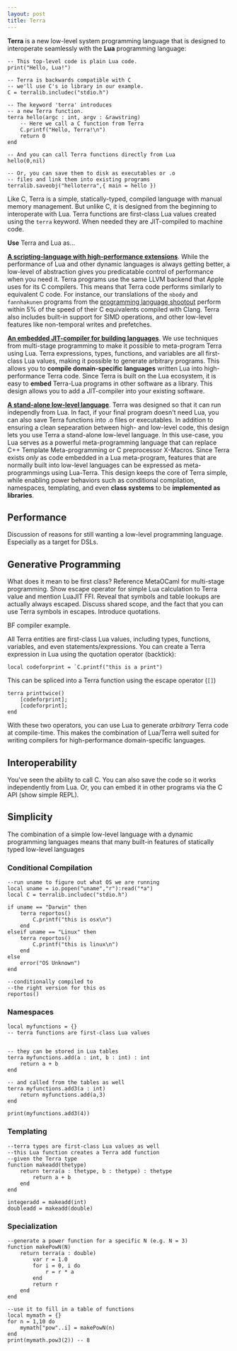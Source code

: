 ```yaml
---
layout: post
title: Terra
---
```

__Terra__ is a new low-level system programming language that is designed to interoperate seamlessly with the __Lua__ programming language:

    -- This top-level code is plain Lua code.
    print("Hello, Lua!")
    
    -- Terra is backwards compatible with C
    -- we'll use C's io library in our example.
    C = terralib.includec("stdio.h")
    
    -- The keyword 'terra' introduces
    -- a new Terra function.
    terra hello(argc : int, argv : &rawstring)
        -- Here we call a C function from Terra
        C.printf("Hello, Terra!\n")
        return 0
    end
    
    -- And you can call Terra functions directly from Lua
    hello(0,nil)

    -- Or, you can save them to disk as executables or .o
    -- files and link them into existing programs
    terralib.saveobj("helloterra",{ main = hello })

Like C, Terra is a simple, statically-typed, compiled language with manual memory management. But unlike C, it is designed from the beginning to interoperate with Lua. Terra functions are first-class Lua values created using the `terra` keyword. When needed they are JIT-compiled to machine code.

**Use** Terra and Lua as...

**[A scripting-language with high-performance extensions](#performance)**. While the performance of Lua and other dynamic languages is always getting better, a low-level of abstraction gives you predicatable control of performance when you need it. Terra programs use the same LLVM backend that Apple uses for its C compilers. This means that Terra code performs similarly to equivalent C code. For instance, our translations of the `nbody` and `fannhakunen` programs from the [programming language shootout](http://benchmarksgame.alioth.debian.org) perform within 5% of the speed of their C equivalents compiled with Clang. Terra also includes built-in support for SIMD operations, and other low-level features like non-temporal writes and prefetches. 

**[An embedded JIT-compiler for building languages](#compiler)**. We use techniques from multi-stage programming to make it possible to meta-program Terra using Lua.  Terra expressions, types, functions, and variables are all first-class Lua values, making it possible to generate arbitrary programs. This allows you to **compile domain-specific languages** written Lua into high-performance Terra code. Since Terra is built on the Lua ecosystem, it is easy to **embed** Terra-Lua programs in other software as a library. This design allows you to add a JIT-compiler into your existing software.

**[A stand-alone low-level language](#standalone)**. Terra was designed so that it can run independly from Lua. In fact, if your final program doesn't need Lua, you can also save Terra functions into .o files or executables. In addition to ensuring a clean sepearation between high- and low-level code, this design lets you use Terra a stand-alone low-level language. In this use-case, you Lua serves as a powerful meta-programming language that can replace C++ Template Meta-programming or C preprocessor X-Macros. Since Terra exists *only* as code embedded in a Lua meta-program, features that are normally built into low-level languages can be expressed as meta-programmings using Lua-Terra. This design keeps the core of Terra simple, while enabling power behaviors such as conditional compilation, namespaces, templating, and even **class systems** to be **implemented as libraries**. 


Performance
-----------


Discussion of reasons for still wanting a low-level programming language. Especially as a target for DSLs.

Generative Programming
----------------------

What does it mean to be first class? Reference MetaOCaml for multi-stage programming. Show escape operator for simple Lua calculation to Terra value and mention LuaJIT FFI. Reveal that symbols and table lookups are actually always escaped. Discuss shared scope, and the fact that you can use Terra symbols in escapes. Introduce quotations.

BF compiler example.

All Terra entities are first-class Lua values, including types, functions, variables, and even statements/expressions. You can create a Terra expression in Lua using the quotation operator (backtick):
    
    local codeforprint = `C.printf("this is a print")

This can be spliced into a Terra function using the escape operator (`[]`)
    
    terra printtwice()
        [codeforprint];
        [codeforprint];
    end

With these two operators, you can use Lua to generate _arbitrary_ Terra code at compile-time. This makes the combination of Lua/Terra well suited for writing compilers for high-performance domain-specific languages. 


Interoperability
----------------

You've seen the ability to call C.
You can also save the code so it works independently from Lua.
Or, you can embed it in other programs via the C API (show simple REPL).

Simplicity
----------

The combination of a simple low-level language with a dynamic programming languages means that many built-in features of statically typed low-level languages 

### Conditional Compilation ###
   
    --run uname to figure out what OS we are running
    local uname = io.popen("uname","r"):read("*a")
    local C = terralib.includec("stdio.h")

    if uname == "Darwin" then
        terra reportos()
            C.printf("this is osx\n")
        end
    elseif uname == "Linux" then
        terra reportos()
            C.printf("this is linux\n")
        end
    else
        error("OS Unknown")
    end

    --conditionally compiled to 
    --the right version for this os
    reportos()
    
### Namespaces ###
    
    local myfunctions = {}
    -- terra functions are first-class Lua values
    

    -- they can be stored in Lua tables
    terra myfunctions.add(a : int, b : int) : int
        return a + b
    end

    -- and called from the tables as well
    terra myfunctions.add3(a : int)
        return myfunctions.add(a,3)
    end

    print(myfunctions.add3(4))
    
### Templating ###
    
    --terra types are first-class Lua values as well
    --this Lua function creates a Terra add function
    --given the Terra type
    function makeadd(thetype)
        return terra(a : thetype, b : thetype) : thetype
            return a + b
        end
    end

    integeradd = makeadd(int)
    doubleadd = makeadd(double)

### Specialization ###
    
    --generate a power function for a specific N (e.g. N = 3)
    function makePowN(N)
        return terra(a : double)
            var r = 1.0
            for i = 0, i do
                r = r * a
            end
            return r
        end
    end

    --use it to fill in a table of functions
    local mymath = {}
    for n = 1,10 do
        mymath["pow"..i] = makePowN(n)
    end
    print(mymath.pow3(2)) -- 8


    